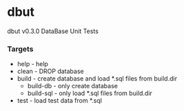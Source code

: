 # dbut

dbut v0.3.0
DataBase Unit Tests

### Targets

- help - help
- clean - DROP database
- build - create database and load *.sql files from build.dir
    - build-db - only create database
    - build-sql - only load *.sql files from build.dir
- test - load test data from *.sql

